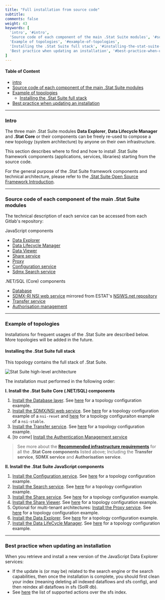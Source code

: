 ```yaml
---
title: "Full installation from source code"
subtitle: 
comments: false
weight: 43
keywords: [
  'intro', '#intro',
  'Source code of each component of the main .Stat Suite modules', '#source-code-of-each-component-of-the-main-stat-suite-modules',
  'Example of topologies', '#example-of-topologies',
  'Installing the .Stat Suite full stack', '#installing-the-stat-suite-full-stack',
  'Best practice when updating an installation', '#best-practice-when-updating-an-installation',
]
---
```


#### Table of Content
- [intro](#intro)
- [Source code of each component of the main .Stat Suite modules](#source-code-of-each-component-of-the-main-stat-suite-modules)
- [Example of topologies](#example-of-topologies)
  - [Installing the .Stat Suite full stack](#installing-the-stat-suite-full-stack)
- [Best practice when updating an installation](#best-practice-when-updating-an-installation)

---

### Intro
The three main .Stat Suite modules **Data Explorer**, **Data Lifecycle Manager** and **.Stat Core** or their components can be freely re-used to compose a new topology (system architecture) by anyone on their own infrastructure.

This section describes where to find and how to install .Stat Suite framework components (applications, services, libraries) starting from the source code.

For the general purpose of the .Stat Suite framework components and technical architecture, please refer to the [.Stat Suite Open Source Framework
Introduction](https://sis-cc.gitlab.io/dotstatsuite-documentation/getting-started/framework/).

---

### Source code of each component of the main .Stat Suite modules  
The technical description of each service can be accessed from each Gitlab's repository:<br>

JavaScript components
- [Data Explorer](https://gitlab.com/sis-cc/.stat-suite/dotstatsuite-data-explorer)
- [Data Lifecycle Manager](https://gitlab.com/sis-cc/.stat-suite/dotstatsuite-data-lifecycle-manager)
- [Data Viewer](https://gitlab.com/sis-cc/.stat-suite/dotstatsuite-data-viewer)
- [Share service](https://gitlab.com/sis-cc/.stat-suite/dotstatsuite-share)
- [Proxy](https://gitlab.com/sis-cc/.stat-suite/dotstatsuite-proxy)
- [Configuration service](https://gitlab.com/sis-cc/.stat-suite/dotstatsuite-config)
- [Sdmx Search service](https://gitlab.com/sis-cc/.stat-suite/dotstatsuite-sdmx-faceted-search)

.NET/SQL (Core) components
- [Database](https://gitlab.com/sis-cc/.stat-suite/dotstatsuite-core-data-access)
- [SDMX-RI NSI web service](https://gitlab.com/sis-cc/eurostat-sdmx-ri/nsiws.net.mirrored) mirrored from ESTAT's [NSIWS.net repository](https://citnet.tech.ec.europa.eu/CITnet/stash/projects/SDMXRI/repos/nsiws.net/)
- [Transfer service](https://gitlab.com/sis-cc/.stat-suite/dotstatsuite-core-transfer)
- [Authorisation management](https://gitlab.com/sis-cc/.stat-suite/dotstatsuite-core-auth-management)

---

### Example of topologies  
Installations for frequent usages of the .Stat Suite are described below.  
More topologies will be added in the future.


#### Installing the .Stat Suite full stack
This topology contains the full stack of .Stat Suite.

![Stat Suite high-level architecture](/dotstatsuite-documentation/images/statsuite-technical-architecture.png)

The installation must performed in the following order:  

**I. Install the .Stat Suite Core (.NET/SQL) components**  
1. [Install the Database layer](https://gitlab.com/sis-cc/.stat-suite/dotstatsuite-core-data-access/blob/master/docs/installation/CodeBaseApproach.md). See [here](https://gitlab.com/sis-cc/.stat-suite/dotstatsuite-kube-core-rp/blob/master/qa/mssql.yaml) for a topology configuration example.
1. [Install the SDMX/NSI web service](https://gitlab.com/sis-cc/eurostat-sdmx-ri/nsiws.net.mirrored/-/blob/master/doc/INSTALL.md). See [here](https://gitlab.com/sis-cc/.stat-suite/dotstatsuite-kube-core-rp/-/blob/master/qa/nsi-reset.yaml) for a topology configuration example of a `nsi-reset` and [here](https://gitlab.com/sis-cc/.stat-suite/dotstatsuite-kube-core-rp/-/blob/master/qa/nsi-stable.yaml) for a topology configuraiton example of a `nsi-stable`.
1. [Install the Transfer service](https://gitlab.com/sis-cc/.stat-suite/dotstatsuite-core-transfer/-/blob/master/docs/installation/CodeBaseApproach.md). See [here](https://gitlab.com/sis-cc/.stat-suite/dotstatsuite-kube-core-rp/blob/master/qa/transfer.yaml) for a topology configuration example.
1. [*to come*] [Install the Authentication Management service](https://gitlab.com/sis-cc/.stat-suite/dotstatsuite-core-auth-management)

>  See more about the **[Recommended infrastructure requirements](/getting-started/infrastructure-requirements)** for all the **.Stat Core components** listed above; Including the **Transfer service**, **SDMX service** and **Authorisation service**. 

**II. Install the .Stat Suite JavaScript components**  
1. [Install the Configuration service](https://gitlab.com/sis-cc/.stat-suite/dotstatsuite-config). See [here](https://gitlab.com/sis-cc/.stat-suite/dotstatsuite-kube-rp/blob/master/staging/config.yaml) for a topology configuration example.
1. [Install the Search service](https://gitlab.com/sis-cc/.stat-suite/dotstatsuite-sdmx-faceted-search). See [here](https://gitlab.com/sis-cc/.stat-suite/dotstatsuite-kube-rp/blob/master/staging/sfs.yaml) for a topology configuration example.
1. [Install the Share service](https://gitlab.com/sis-cc/.stat-suite/dotstatsuite-share). See [here](https://gitlab.com/sis-cc/.stat-suite/dotstatsuite-kube-rp/blob/master/staging/share.yaml) for a topology configuration example.
1. [Install the Share Viewer](https://gitlab.com/sis-cc/.stat-suite/dotstatsuite-data-viewer). See [here](https://gitlab.com/sis-cc/.stat-suite/dotstatsuite-kube-rp/blob/master/staging/data-viewer.yaml) for a topology configuration example.
1. Optional for multi-tenant architectures: [Install the Proxy service](https://gitlab.com/sis-cc/.stat-suite/dotstatsuite-proxy). See [here](https://gitlab.com/sis-cc/.stat-suite/dotstatsuite-kube-rp/blob/master/staging/proxy.yaml) for a topology configuration example.
1. [Install the Data Explorer](https://gitlab.com/sis-cc/.stat-suite/dotstatsuite-data-explorer). See [here](https://gitlab.com/sis-cc/.stat-suite/dotstatsuite-kube-rp/blob/master/staging/data-explorer.yaml) for a topology configuration example.
1. [Install the Data LifeCycle Manager](https://gitlab.com/sis-cc/.stat-suite/dotstatsuite-data-lifecycle-manager). See [here](https://gitlab.com/sis-cc/.stat-suite/dotstatsuite-kube-rp/blob/master/staging/data-lifecycle-manager.yaml) for a topology configuration example.

---

### Best practice when updating an installation
When you retrieve and install a new version of the JavaScript Data Explorer services:
* If the update is (or may be) related to the search engine or the search capabilities, then once the installation is complete, you should first clean your index (meaning deleting all indexed dataflows and sfs config), and then reindex all dataflows in sfs (SolR db).
* See [here](https://sis-cc.gitlab.io/dotstatsuite-documentation/using-de/searching-data/indexing-data/#when-and-how-to-index) the list of supported actions over the sfs index.
